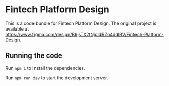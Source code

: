 
  # Fintech Platform Design

  This is a code bundle for Fintech Platform Design. The original project is available at https://www.figma.com/design/B9jsTX2tNjpldRZo4ddIBV/Fintech-Platform-Design.

  ## Running the code

  Run `npm i` to install the dependencies.

  Run `npm run dev` to start the development server.
  